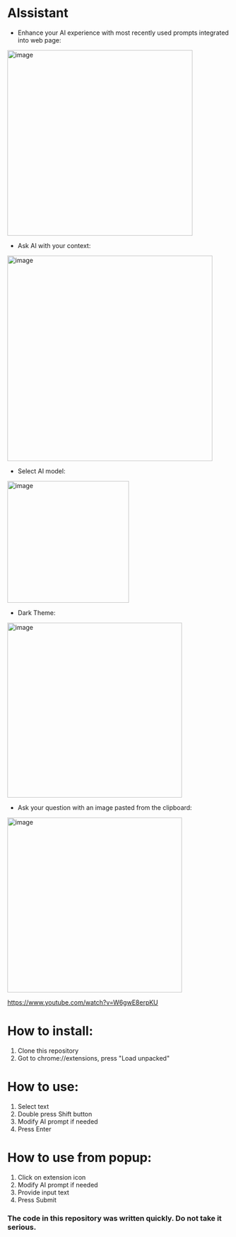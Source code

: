 # AIssistant
- Enhance your AI experience with most recently used prompts integrated into web page:
<img width="419" alt="image" src="https://github.com/AlekseyPi/AIssistant/assets/23477004/f9798ef7-9b02-4ada-b6bf-15bea3e47ced">
<br>

- Ask AI with your context:
<img width="464" alt="image" src="https://github.com/AlekseyPi/AIssistant/assets/23477004/48f10808-b615-4aca-bfbf-084bf1f2021b">
<br>

- Select AI model:
<img width="275" alt="image" src="https://github.com/AlekseyPi/AIssistant/assets/23477004/08ce4ce5-b431-479f-ae28-b8ad23733749">
<br>

- Dark Theme:
<img width="395" alt="image" src="https://github.com/AlekseyPi/AIssistant/assets/23477004/b2e25c14-4619-431e-8bb1-1e3cbf706376">
<br>

- Ask your question with an image pasted from the clipboard:
<img width="395" alt="image" src="https://github.com/AlekseyPi/AIssistant/assets/23477004/6c648b44-3a86-41b3-9ed0-7715ef9c56fc">
<br>

https://www.youtube.com/watch?v=W6gwE8erpKU

# How to install:
1. Clone this repository
2. Got to chrome://extensions, press "Load unpacked"

# How to use:
1. Select text
2. Double press Shift button
3. Modify AI prompt if needed
4. Press Enter

# How to use from popup:
1. Click on extension icon
2. Modify AI prompt if needed
3. Provide input text
4. Press Submit

### The code in this repository was written quickly. Do not take it serious.

